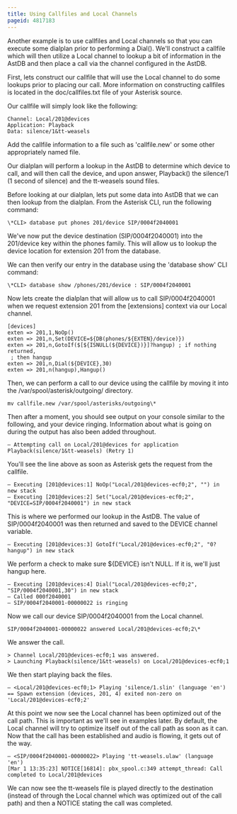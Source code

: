 ```yaml
---
title: Using Callfiles and Local Channels
pageid: 4817183
---
```


Another example is to use callfiles and Local channels so that you can execute some dialplan prior to performing a Dial(). We'll construct a callfile which will then utilize a Local channel to lookup a bit of information in the AstDB and then place a call via the channel configured in the AstDB.

First, lets construct our callfile that will use the Local channel to do some lookups prior to placing our call. More information on constructing callfiles is located in the doc/callfiles.txt file of your Asterisk source.

Our callfile will simply look like the following:

```
Channel: Local/201@devices
Application: Playback
Data: silence/1&tt-weasels 

```

Add the callfile information to a file such as 'callfile.new' or some other appropriately named file.

Our dialplan will perform a lookup in the AstDB to determine which device to call, and will then call the device, and upon answer, Playback() the silence/1 (1 second of silence) and the tt-weasels sound files.

Before looking at our dialplan, lets put some data into AstDB that we can then lookup from the dialplan. From the Asterisk CLI, run the following command:

```
\*CLI> database put phones 201/device SIP/0004f2040001 

```

We've now put the device destination (SIP/0004f2040001) into the 201/device key within the phones family. This will allow us to lookup the device location for extension 201 from the database.

We can then verify our entry in the database using the 'database show' CLI command:

```
\*CLI> database show /phones/201/device : SIP/0004f2040001 

```

Now lets create the dialplan that will allow us to call SIP/0004f2040001 when we request extension 201 from the [extensions] context via our Local channel.

```
[devices]
exten => 201,1,NoOp() 
exten => 201,n,Set(DEVICE=${DB(phones/${EXTEN}/device)}) 
exten => 201,n,GotoIf($[${ISNULL(${DEVICE})}]?hangup) ; if nothing returned, 
 ; then hangup
exten => 201,n,Dial(${DEVICE},30) 
exten => 201,n(hangup),Hangup()

```

Then, we can perform a call to our device using the callfile by moving it into the /var/spool/asterisk/outgoing/ directory.

```
mv callfile.new /var/spool/asterisks/outgoing\*

```

Then after a moment, you should see output on your console similar to the following, and your device ringing. Information about what is going on during the output has also been added throughout.

```
– Attempting call on Local/201@devices for application Playback(silence/1&tt-weasels) (Retry 1)

```

You'll see the line above as soon as Asterisk gets the request from the callfile.

```
– Executing [201@devices:1] NoOp("Local/201@devices-ecf0;2", "") in new stack
– Executing [201@devices:2] Set("Local/201@devices-ecf0;2", "DEVICE=SIP/0004f2040001") in new stack

```

This is where we performed our lookup in the AstDB. The value of SIP/0004f2040001 was then returned and saved to the DEVICE channel variable.

```
– Executing [201@devices:3] GotoIf("Local/201@devices-ecf0;2", "0?hangup") in new stack

```

We perform a check to make sure ${DEVICE} isn't NULL. If it is, we'll just hangup here.

```
– Executing [201@devices:4] Dial("Local/201@devices-ecf0;2", "SIP/0004f2040001,30") in new stack
– Called 000f2040001
– SIP/0004f2040001-00000022 is ringing

```

Now we call our device SIP/0004f2040001 from the Local channel.

```
SIP/0004f2040001-00000022 answered Local/201@devices-ecf0;2\*

```

We answer the call.

```
> Channel Local/201@devices-ecf0;1 was answered.
> Launching Playback(silence/1&tt-weasels) on Local/201@devices-ecf0;1

```

We then start playing back the files.

```
– <Local/201@devices-ecf0;1> Playing 'silence/1.slin' (language 'en')
== Spawn extension (devices, 201, 4) exited non-zero on 'Local/201@devices-ecf0;2'

```

At this point we now see the Local channel has been optimized out of the call path. This is important as we'll see in examples later. By default, the Local channel will try to optimize itself out of the call path as soon as it can. Now that the call has been established and audio is flowing, it gets out of the way.

```
– <SIP/0004f2040001-00000022> Playing 'tt-weasels.ulaw' (language 'en')
[Mar 1 13:35:23] NOTICE[16814]: pbx_spool.c:349 attempt_thread: Call completed to Local/201@devices

```

We can now see the tt-weasels file is played directly to the destination (instead of through the Local channel which was optimized out of the call path) and then a NOTICE stating the call was completed.

